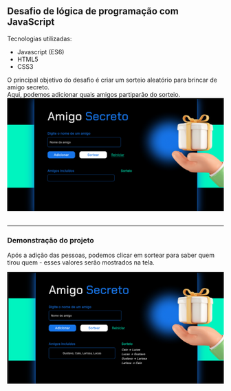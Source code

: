 ## Desafio de lógica de programação com JavaScript

Tecnologias utilizadas: 
* Javascript (ES6) 
* HTML5
* CSS3

O principal objetivo do desafio é criar um sorteio aleatório para brincar de amigo secreto. <br> 
Aqui, podemos adicionar quais amigos partiparão do sorteio.
![Preview do projeto estudando lógica de programação](assets/preview-do-projeto-1.png)
<br>
<br>
<hr>

### Demonstração do projeto
Após a adição das pessoas, podemos clicar em sortear para saber quem tirou quem - esses valores serão mostrados na tela.

![Preview do projeto estudando lógica de programação](assets/preview-do-projeto-2.png)

